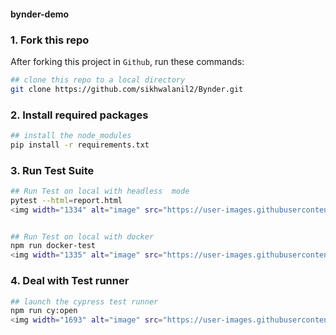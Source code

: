#### bynder-demo

### 1. Fork this repo

After forking this project in `Github`, run these commands:

```bash
## clone this repo to a local directory
git clone https://github.com/sikhwalanil2/Bynder.git

```

### 2. Install required packages
```bash
## install the node_modules
pip install -r requirements.txt

```
### 3. Run Test Suite

```bash
## Run Test on local with headless  mode
pytest --html=report.html
<img width="1334" alt="image" src="https://user-images.githubusercontent.com/47314061/191962490-e8a1351c-c4dd-4fc3-b476-7bba9526c36c.png">


## Run Test on local with docker
npm run docker-test
<img width="1335" alt="image" src="https://user-images.githubusercontent.com/47314061/191962638-bbbd32b5-912f-4fe4-9d7e-53c73da3c82f.png">

```
### 4. Deal with Test runner
```bash
## launch the cypress test runner
npm run cy:open
<img width="1693" alt="image" src="https://user-images.githubusercontent.com/47314061/191962742-7a43cb60-e921-4b52-82e2-578719b4d45f.png">

```
